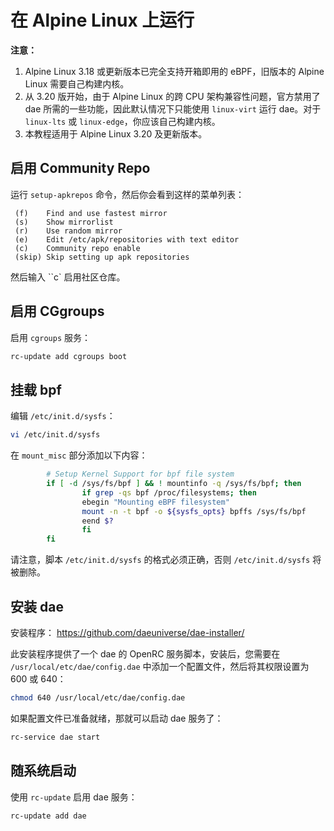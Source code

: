 # 在 Alpine Linux 上运行

**注意：** 
1. Alpine Linux 3.18 或更新版本已完全支持开箱即用的 eBPF，旧版本的 Alpine Linux 需要自己构建内核。
2. 从 3.20 版开始，由于 Alpine Linux 的跨 CPU 架构兼容性问题，官方禁用了 dae 所需的一些功能，因此默认情况下只能使用 `linux-virt` 运行 dae。对于 `linux-lts` 或 `linux-edge`，你应该自己构建内核。
3. 本教程适用于 Alpine Linux 3.20 及更新版本。

## 启用 Community Repo

运行 `setup-apkrepos` 命令，然后你会看到这样的菜单列表：

```
 (f)    Find and use fastest mirror
 (s)    Show mirrorlist
 (r)    Use random mirror
 (e)    Edit /etc/apk/repositories with text editor
 (c)    Community repo enable
 (skip) Skip setting up apk repositories
```

然后输入 ``c` 启用社区仓库。

## 启用 CGgroups

启用 `cgroups` 服务：

```sh
rc-update add cgroups boot
```

## 挂载 bpf

编辑 `/etc/init.d/sysfs`：

```sh
vi /etc/init.d/sysfs
```

在 `mount_misc` 部分添加以下内容：

```sh
        # Setup Kernel Support for bpf file system
        if [ -d /sys/fs/bpf ] && ! mountinfo -q /sys/fs/bpf; then
                if grep -qs bpf /proc/filesystems; then
                ebegin "Mounting eBPF filesystem"
                mount -n -t bpf -o ${sysfs_opts} bpffs /sys/fs/bpf
                eend $?
                fi
        fi
```

请注意，脚本 `/etc/init.d/sysfs` 的格式必须正确，否则 `/etc/init.d/sysfs` 将被删除。

## 安装 dae

安装程序： <https://github.com/daeuniverse/dae-installer/>

此安装程序提供了一个 dae 的 OpenRC 服务脚本，安装后，您需要在 `/usr/local/etc/dae/config.dae` 中添加一个配置文件，然后将其权限设置为 600 或 640：

```sh
chmod 640 /usr/local/etc/dae/config.dae
```

如果配置文件已准备就绪，那就可以启动 dae 服务了：

```sh
rc-service dae start
```

## 随系统启动

使用 `rc-update` 启用 dae 服务：

```sh
rc-update add dae
```